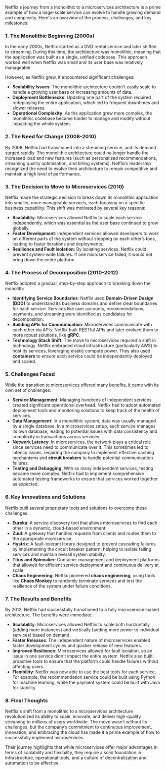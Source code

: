 Netflix's journey from a monolithic to a microservices architecture is a prime example of how a large-scale service can evolve to handle growing demand and complexity. Here's an overview of the process, challenges, and key milestones:

### **1. The Monolithic Beginning (2000s)**
In the early 2000s, Netflix started as a DVD rental service and later shifted to streaming. During this time, the architecture was monolithic, meaning that the application was built as a single, unified codebase. This approach worked well when Netflix was small and its user base was relatively manageable.

However, as Netflix grew, it encountered significant challenges:
- **Scalability Issues**: The monolithic architecture couldn't easily scale to handle a growing user base or increasing amounts of data.
- **Deployment Bottlenecks**: Updating one part of the system required redeploying the entire application, which led to frequent downtimes and slower releases.
- **Operational Complexity**: As the application grew more complex, the monolithic codebase became harder to manage and modify without impacting the whole system.

### **2. The Need for Change (2008-2010)**
By 2008, Netflix had transitioned into a streaming service, and its demand surged rapidly. The monolithic architecture could no longer handle the increased load and new features (such as personalized recommendations, streaming quality optimization, and billing systems). Netflix’s leadership recognized the need to evolve their architecture to remain competitive and maintain a high level of performance.

### **3. The Decision to Move to Microservices (2010)**
Netflix made the strategic decision to break down its monolithic application into smaller, more manageable services, each focusing on a specific business capability. This shift was motivated by several key reasons:
- **Scalability**: Microservices allowed Netflix to scale each service independently, which was essential as the user base continued to grow globally.
- **Faster Development**: Independent services allowed developers to work on different parts of the system without stepping on each other’s toes, leading to faster iterations and deployments.
- **Resilience and Fault Isolation**: By isolating services, Netflix could prevent system-wide failures. If one microservice failed, it would not bring down the entire platform.
  
### **4. The Process of Decomposition (2010-2012)**
Netflix adopted a gradual, step-by-step approach to breaking down the monolith:
- **Identifying Service Boundaries**: Netflix used **Domain-Driven Design (DDD)** to understand its business domains and define clear boundaries for each service. Services like user accounts, recommendations, payments, and streaming were identified as candidates for decomposition.
- **Building APIs for Communication**: Microservices communicate with each other via APIs. Netflix built RESTful APIs and later evolved them to more robust solutions, like **gRPC**.
- **Technology Stack Shift**: The move to microservices required a shift in technology. Netflix embraced cloud infrastructure (particularly AWS) to host its services, leveraging elastic compute power. They also used **containers** to ensure each service could be independently deployed and scaled.

### **5. Challenges Faced**
While the transition to microservices offered many benefits, it came with its own set of challenges:
- **Service Management**: Managing hundreds of independent services created significant operational overhead. Netflix had to adopt automated deployment tools and monitoring solutions to keep track of the health of services.
- **Data Management**: In a monolithic system, data was usually managed by a single database. In a microservices setup, each service manages its own database, leading to potential issues with data consistency and complexity in transactions across services.
- **Network Latency**: In microservices, the network plays a critical role since services need to communicate over it. This sometimes led to latency issues, requiring the company to implement effective caching mechanisms and **circuit breakers** to handle potential communication failures.
- **Testing and Debugging**: With so many independent services, testing became more complex. Netflix had to implement comprehensive automated testing frameworks to ensure that services worked together as expected.

### **6. Key Innovations and Solutions**
Netflix built several proprietary tools and solutions to overcome these challenges:
- **Eureka**: A service discovery tool that allows microservices to find each other in a dynamic, cloud-based environment.
- **Zuul**: A gateway that handles requests from clients and routes them to the appropriate microservice.
- **Hystrix**: A fault-tolerant library designed to prevent cascading failures by implementing the circuit breaker pattern, helping to isolate failing services and maintain overall system stability.
- **Titus and Spinnaker**: Container management and deployment platforms that allowed for efficient service deployment and continuous delivery at scale.
- **Chaos Engineering**: Netflix pioneered **chaos engineering**, using tools like **Chaos Monkey** to randomly terminate services and test the resilience of the system under failure conditions.

### **7. The Results and Benefits**
By 2012, Netflix had successfully transitioned to a fully microservice-based architecture. The benefits were immediate:
- **Scalability**: Microservices allowed Netflix to scale both horizontally (adding more instances) and vertically (adding more power to individual services) based on demand.
- **Faster Releases**: The independent nature of microservices enabled faster development cycles and quicker release of new features.
- **Improved Resilience**: Microservices allowed for fault isolation, so an issue in one service didn't impact the entire system. Netflix also built proactive tools to ensure that the platform could handle failures without affecting users.
- **Flexibility**: Netflix was now able to use the best tools for each service. For example, the recommendation service could be built using Python for machine learning, while the payment system could be built with Java for stability.

### **8. Final Thoughts**
Netflix's shift from a monolithic to a microservices architecture revolutionized its ability to scale, innovate, and deliver high-quality streaming to millions of users worldwide. The move wasn’t without its challenges, but the company’s commitment to continuous improvement, innovation, and embracing the cloud has made it a prime example of how to successfully implement microservices.

Their journey highlights that while microservices offer major advantages in terms of scalability and flexibility, they require a solid foundation in infrastructure, operational tools, and a culture of decentralization and automation to be effective.
